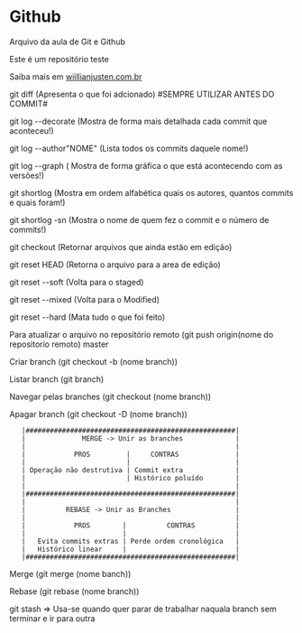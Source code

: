 # Github

Arquivo da aula de Git e Github

Este é um repositório teste

Saiba mais em [wiillianjusten.com.br](http://willianjusten.com.br)

git diff (Apresenta o que foi adcionado) #SEMPRE UTILIZAR ANTES DO COMMIT#

git log --decorate (Mostra de forma mais detalhada cada commit que aconteceu!)

git log --author"NOME" (Lista todos os commits daquele nome!)

git log --graph ( Mostra de forma gráfica o que está acontecendo com as versões!) 

git shortlog (Mostra em ordem alfabética quais os autores, quantos commits e quais foram!)

git shortlog -sn (Mostra o nome de quem fez o commit e o número de commits!)

git checkout (Retornar arquivos que ainda estão em edição)

git reset HEAD (Retorna o arquivo para a area de edição)

git reset --soft (Volta para o staged)

git reset --mixed (Volta para o Modified)

git reset --hard (Mata tudo o que foi feito)

Para atualizar o arquivo no repositório remoto (git push origin(nome do repositorio remoto) master

Criar branch (git checkout -b (nome branch))

Listar branch (git branch)

Navegar pelas branches (git checkout (nome branch))

Apagar branch (git checkout -D (nome branch))


       |####################################################|
       |              MERGE -> Unir as branches             |
       |                                                    |
       |            PROS         |     CONTRAS              |
       |                         |                          |
       | Operação não destrutiva | Commit extra             |
       |                         | Histórico poluído        |
       |                                                    |
       |####################################################|
       |                                                    |
       |          REBASE -> Unir as Branches                |
       |                                                    |
       |            PROS        |          CONTRAS          |
       |                        |                           |
       |   Evita commits extras | Perde ordem cronológica   |
       |   Histórico linear     |                           |
       |####################################################|

Merge (git merge (nome banch))

Rebase (git rebase (nome branch))

git stash => Usa-se quando quer parar de trabalhar naquala branch sem terminar e ir para outra

